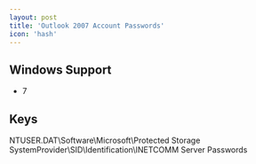 ```yaml
---
layout: post
title: 'Outlook 2007 Account Passwords'
icon: 'hash'
---
```


## Windows Support

- 7



## Keys

NTUSER.DAT\Software\Microsoft\Protected Storage SystemProvider\SID\Identification\INETCOMM Server Passwords

